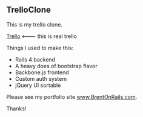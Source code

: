 ## TrelloClone

This is my trello clone.

[Trello](https://trello.com) <--- this is real trello

Things I used to make this:
* Rails 4 backend
* A heavy does of bootstrap flavor
* Backbone.js frontend
* Custom auth system
* jQuery UI sortable

Please see my portfolio site www.BrentOnRails.com.

Thanks!
